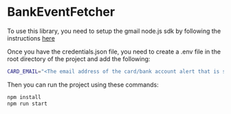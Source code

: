 # BankEventFetcher

To use this library, you need to setup the gmail node.js sdk by following the instructions [here](https://developers.google.com/gmail/api/quickstart/nodejs)

Once you have the credentials.json file, you need to create a .env file in the root directory of the project and add the following:
```bash
CARD_EMAIL="<The email address of the card/bank account alert that is sent to your email>"
```

Then you can run the project using these commands:
```bash
npm install
npm run start
```

